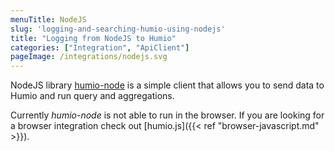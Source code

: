 ```yaml
---
menuTitle: NodeJS
slug: 'logging-and-searching-humio-using-nodejs'
title: "Logging from NodeJS to Humio"
categories: ["Integration", "ApiClient"]
pageImage: /integrations/nodejs.svg
---
```


NodeJS library [humio-node](https://github.com/humio/humio-node/) is a simple
client that allows you to send data to Humio and run query and aggregations.

Currently _humio-node_ is not able to run in the browser.
If you are looking for a browser integration check out [humio.js]({{< ref "browser-javascript.md" >}}).
